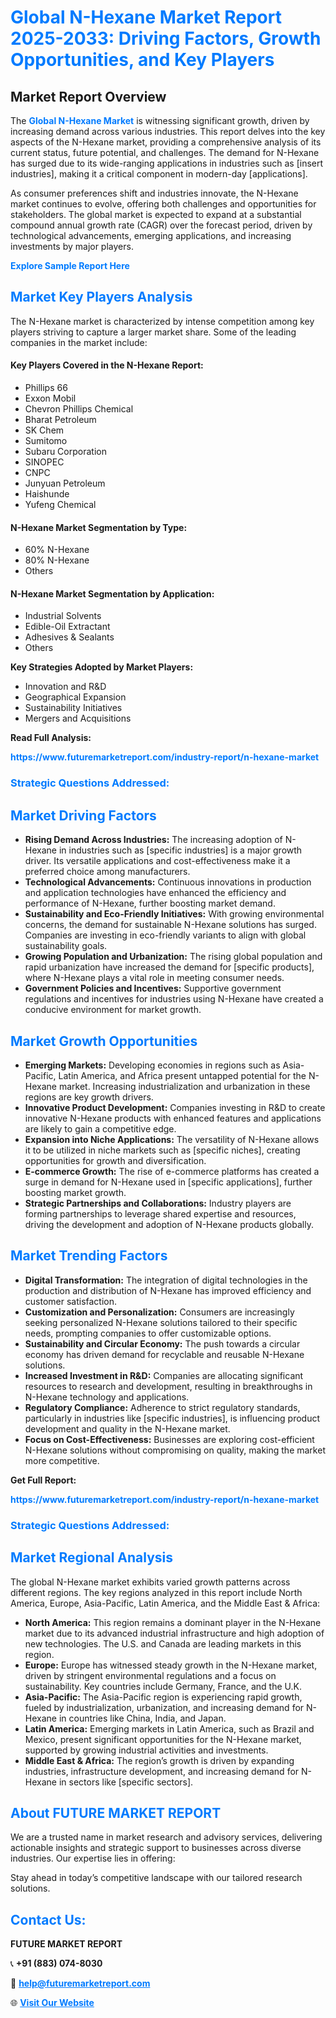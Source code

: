 <h1 style="color: #007BFF;">Global N-Hexane Market Report 2025-2033: Driving Factors, Growth Opportunities, and Key Players</h1>

<section id="overview">
<h2>Market Report Overview</h2>
<p>The <a href="https://www.futuremarketreport.com/industry-report/n-hexane-market" style="color: #007BFF; text-decoration: none;"><strong>Global N-Hexane Market</strong></a> is witnessing significant growth, driven by increasing demand across various industries. This report delves into the key aspects of the N-Hexane market, providing a comprehensive analysis of its current status, future potential, and challenges. The demand for N-Hexane has surged due to its wide-ranging applications in industries such as [insert industries], making it a critical component in modern-day [applications].</p>
<p>As consumer preferences shift and industries innovate, the N-Hexane market continues to evolve, offering both challenges and opportunities for stakeholders. The global market is expected to expand at a substantial compound annual growth rate (CAGR) over the forecast period, driven by technological advancements, emerging applications, and increasing investments by major players.</p>
</section>

<section id="overview">
<p><a href="https://www.futuremarketreport.com/request-sample/reportId=28170" style="color: #007BFF; text-decoration: none;"><strong>Explore Sample Report Here</strong></a></p>
</section>

<section id="key-players">
<h2 style="color: #007BFF;">Market Key Players Analysis</h2>
<p>The N-Hexane market is characterized by intense competition among key players striving to capture a larger market share. Some of the leading companies in the market include:</p>
<h4>Key Players Covered in the N-Hexane Report:</h4>
<ul><li>Phillips 66</li><li>Exxon Mobil</li><li>Chevron Phillips Chemical</li><li>Bharat Petroleum</li><li>SK Chem</li><li>Sumitomo</li><li>Subaru Corporation</li><li>SINOPEC</li><li>CNPC</li><li>Junyuan Petroleum</li><li>Haishunde</li><li>Yufeng Chemical</li></ul>
<h4>N-Hexane Market Segmentation by Type:</h4>
<ul><li>60% N-Hexane</li><li>80% N-Hexane</li><li>Others</li></ul>

<h4>N-Hexane Market Segmentation by Application:</h4>
<ul><li>Industrial Solvents</li><li>Edible-Oil Extractant</li><li>Adhesives &amp; Sealants</li><li>Others</li></ul>
<p><strong>Key Strategies Adopted by Market Players:</strong></p>
<ul>
<li>Innovation and R&D</li>
<li>Geographical Expansion</li>
<li>Sustainability Initiatives</li>
<li>Mergers and Acquisitions</li>
</ul>
</section>

<section>
<p><strong>Read Full Analysis: </strong></p><a href="https://www.futuremarketreport.com/industry-report/n-hexane-market" style="color: #007BFF; text-decoration: none;"><strong>https://www.futuremarketreport.com/industry-report/n-hexane-market</strong></a>
<h3 style="color: #007BFF;">Strategic Questions Addressed:</h3>
</section>

<section id="driving-factors">
<h2 style="color: #007BFF;">Market Driving Factors</h2>
<ul>
<li><strong>Rising Demand Across Industries:</strong> The increasing adoption of N-Hexane in industries such as [specific industries] is a major growth driver. Its versatile applications and cost-effectiveness make it a preferred choice among manufacturers.</li>
<li><strong>Technological Advancements:</strong> Continuous innovations in production and application technologies have enhanced the efficiency and performance of N-Hexane, further boosting market demand.</li>
<li><strong>Sustainability and Eco-Friendly Initiatives:</strong> With growing environmental concerns, the demand for sustainable N-Hexane solutions has surged. Companies are investing in eco-friendly variants to align with global sustainability goals.</li>
<li><strong>Growing Population and Urbanization:</strong> The rising global population and rapid urbanization have increased the demand for [specific products], where N-Hexane plays a vital role in meeting consumer needs.</li>
<li><strong>Government Policies and Incentives:</strong> Supportive government regulations and incentives for industries using N-Hexane have created a conducive environment for market growth.</li>
</ul>
</section>

<section id="growth-opportunities">
<h2 style="color: #007BFF;">Market Growth Opportunities</h2>
<ul>
<li><strong>Emerging Markets:</strong> Developing economies in regions such as Asia-Pacific, Latin America, and Africa present untapped potential for the N-Hexane market. Increasing industrialization and urbanization in these regions are key growth drivers.</li>
<li><strong>Innovative Product Development:</strong> Companies investing in R&D to create innovative N-Hexane products with enhanced features and applications are likely to gain a competitive edge.</li>
<li><strong>Expansion into Niche Applications:</strong> The versatility of N-Hexane allows it to be utilized in niche markets such as [specific niches], creating opportunities for growth and diversification.</li>
<li><strong>E-commerce Growth:</strong> The rise of e-commerce platforms has created a surge in demand for N-Hexane used in [specific applications], further boosting market growth.</li>
<li><strong>Strategic Partnerships and Collaborations:</strong> Industry players are forming partnerships to leverage shared expertise and resources, driving the development and adoption of N-Hexane products globally.</li>
</ul>
</section>

<section id="trending-factors">
<h2 style="color: #007BFF;">Market Trending Factors</h2>
<ul>
<li><strong>Digital Transformation:</strong> The integration of digital technologies in the production and distribution of N-Hexane has improved efficiency and customer satisfaction.</li>
<li><strong>Customization and Personalization:</strong> Consumers are increasingly seeking personalized N-Hexane solutions tailored to their specific needs, prompting companies to offer customizable options.</li>
<li><strong>Sustainability and Circular Economy:</strong> The push towards a circular economy has driven demand for recyclable and reusable N-Hexane solutions.</li>
<li><strong>Increased Investment in R&D:</strong> Companies are allocating significant resources to research and development, resulting in breakthroughs in N-Hexane technology and applications.</li>
<li><strong>Regulatory Compliance:</strong> Adherence to strict regulatory standards, particularly in industries like [specific industries], is influencing product development and quality in the N-Hexane market.</li>
<li><strong>Focus on Cost-Effectiveness:</strong> Businesses are exploring cost-efficient N-Hexane solutions without compromising on quality, making the market more competitive.</li>
</ul>
</section>

<section>
<p><strong>Get Full Report: </strong></p><a href="https://www.futuremarketreport.com/industry-report/n-hexane-market" style="color: #007BFF; text-decoration: none;"><strong>https://www.futuremarketreport.com/industry-report/n-hexane-market</strong></a>
<h3 style="color: #007BFF;">Strategic Questions Addressed:</h3>
</section>


<section id="regional-analysis">
<h2 style="color: #007BFF;">Market Regional Analysis</h2>
<p>The global N-Hexane market exhibits varied growth patterns across different regions. The key regions analyzed in this report include North America, Europe, Asia-Pacific, Latin America, and the Middle East & Africa:</p>
<ul>
<li><strong>North America:</strong> This region remains a dominant player in the N-Hexane market due to its advanced industrial infrastructure and high adoption of new technologies. The U.S. and Canada are leading markets in this region.</li>
<li><strong>Europe:</strong> Europe has witnessed steady growth in the N-Hexane market, driven by stringent environmental regulations and a focus on sustainability. Key countries include Germany, France, and the U.K.</li>
<li><strong>Asia-Pacific:</strong> The Asia-Pacific region is experiencing rapid growth, fueled by industrialization, urbanization, and increasing demand for N-Hexane in countries like China, India, and Japan.</li>
<li><strong>Latin America:</strong> Emerging markets in Latin America, such as Brazil and Mexico, present significant opportunities for the N-Hexane market, supported by growing industrial activities and investments.</li>
<li><strong>Middle East & Africa:</strong> The region’s growth is driven by expanding industries, infrastructure development, and increasing demand for N-Hexane in sectors like [specific sectors].</li>
</ul>
</section>

<footer>
<h2 style="color: #007BFF;">About FUTURE MARKET REPORT</h2>
<p>We are a trusted name in market research and advisory services, delivering actionable insights and strategic support to businesses across diverse industries. Our expertise lies in offering:</p>

<p>Stay ahead in today’s competitive landscape with our tailored research solutions.</p>

<h2 style="color: #007BFF;">Contact Us:</h2>
<p><strong>FUTURE MARKET REPORT</strong></p>
<p>📞 <strong>+91 (883) 074-8030</strong></p>
<p>📧 <strong><a href="mailto:help@futuremarketreport.com" style="color: #007BFF;">help@futuremarketreport.com</a></strong></p>
<p>🌐 <strong><a href="https://www.futuremarketreport.com/" style="color: #007BFF;">Visit Our Website</a></strong></p>
</footer>